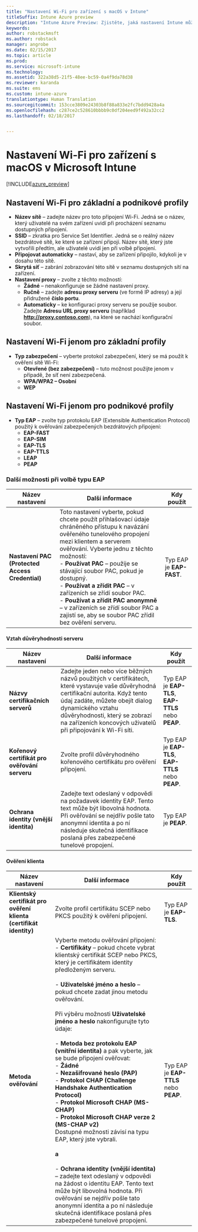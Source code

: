 ```yaml
---
title: "Nastavení Wi-Fi pro zařízení s macOS v Intune"
titleSuffix: Intune Azure preview
description: "Intune Azure Preview: Zjistěte, jaká nastavení Intune můžete použít ke konfiguraci připojení Wi-Fi na zařízeních s macOS."
keywords: 
author: robstackmsft
ms.author: robstack
manager: angrobe
ms.date: 02/15/2017
ms.topic: article
ms.prod: 
ms.service: microsoft-intune
ms.technology: 
ms.assetid: 322a38d5-21f5-48ee-bc59-0a4f9da78d38
ms.reviewer: karanda
ms.suite: ems
ms.custom: intune-azure
translationtype: Human Translation
ms.sourcegitcommit: 153cce3809e24303b8f88a833e2fc7bdd9428a4a
ms.openlocfilehash: c287ce2c528610bbbb9c0df204eed9f492a32cc2
ms.lasthandoff: 02/18/2017


---
```


# <a name="wi-fi-settings-for-macos-devices-in-microsoft-intune"></a>Nastavení Wi-Fi pro zařízení s macOS v Microsoft Intune

[!INCLUDE[azure_preview](../includes/azure_preview.md)]

## <a name="wi-fi-settings-for-basic-and-enterprise-profiles"></a>Nastavení Wi-Fi pro základní a podnikové profily

- **Název sítě** – zadejte název pro toto připojení Wi-Fi. Jedná se o název, který uživatelé na svém zařízení uvidí při procházení seznamu dostupných připojení.
- **SSID** – zkratka pro Service Set Identifier. Jedná se o reálný název bezdrátové sítě, ke které se zařízení připojí. Název sítě, který jste vytvořili předtím, ale uživatelé uvidí jen při volbě připojení.
- **Připojovat automaticky** – nastaví, aby se zařízení připojilo, kdykoli je v dosahu této sítě.
- **Skrytá síť** – zabrání zobrazování této sítě v seznamu dostupných sítí na zařízení.
- **Nastavení proxy** – zvolte z těchto možností:
    - **Žádné** – nenakonfiguruje se žádné nastavení proxy.
    - **Ručně** – zadejte **adresu proxy serveru** (ve formě IP adresy) a její přidružené **číslo portu**.
    - **Automaticky** – ke konfiguraci proxy serveru se použije soubor. Zadejte **Adresu URL proxy serveru** (například **http://proxy.contoso.com**), na které se nachází konfigurační soubor.

## <a name="wi-fi-settings-for-basic-profiles-only"></a>Nastavení Wi-Fi jenom pro základní profily

- **Typ zabezpečení** – vyberte protokol zabezpečení, který se má použít k ověření sítě Wi-Fi:
    - **Otevřené (bez zabezpečení)** – tuto možnost použijte jenom v případě, že síť není zabezpečená.
    - **WPA/WPA2 – Osobní**
    - **WEP**

## <a name="wi-fi-settings-for-enterprise-profiles-only"></a>Nastavení Wi-Fi jenom pro podnikové profily

- **Typ EAP** – zvolte typ protokolu EAP (Extensible Authentication Protocol) použitý k ověřování zabezpečených bezdrátových připojení:
    - **EAP-FAST**
    - **EAP-SIM**
    - **EAP-TLS**
    - **EAP-TTLS**
    - **LEAP**
    - **PEAP**

### <a name="further-options-when-you-choose-an-eap-type"></a>Další možnosti při volbě typu EAP


|Název nastavení|Další informace|Kdy použít|
|--------------|-------------|----------|
|**Nastavení PAC (Protected Access Credential)**|Toto nastavení vyberte, pokud chcete použít přihlašovací údaje chráněného přístupu k navázání ověřeného tunelového propojení mezi klientem a serverem ověřování. Vyberte jednu z těchto možností:<br>- **Používat PAC** – použije se stávající soubor PAC, pokud je dostupný.<br>- **Používat a zřídit PAC** – v zařízeních se zřídí soubor PAC.<br>- **Používat a zřídit PAC anonymně** – v zařízeních se zřídí soubor PAC a zajistí se, aby se soubor PAC zřídil bez ověření serveru.|Typ EAP je **EAP-FAST**.|

#### <a name="server-trust"></a>Vztah důvěryhodnosti serveru


|Název nastavení|Další informace|Kdy použít|
|--------------|-------------|----------|
|**Názvy certifikačních serverů**|Zadejte jeden nebo více běžných názvů použitých v certifikátech, které vystavuje vaše důvěryhodná certifikační autorita. Když tento údaj zadáte, můžete obejít dialog dynamického vztahu důvěryhodnosti, který se zobrazí na zařízeních koncových uživatelů při připojování k Wi-Fi síti.|Typ EAP je **EAP-TLS**, **EAP-TTLS** nebo **PEAP**.|
|**Kořenový certifikát pro ověřování serveru**|Zvolte profil důvěryhodného kořenového certifikátu pro ověření připojení. |Typ EAP je **EAP-TLS**, **EAP-TTLS** nebo **PEAP**.|
|**Ochrana identity (vnější identita)**|Zadejte text odeslaný v odpovědi na požadavek identity EAP. Tento text může být libovolná hodnota. Při ověřování se nejdřív pošle tato anonymní identita a po ní následuje skutečná identifikace poslaná přes zabezpečené tunelové propojení.|Typ EAP je **PEAP**.|


#### <a name="client-authentication"></a>Ověření klienta


|Název nastavení|Další informace|Kdy použít|
|--------------|-------------|----------|
|**Klientský certifikát pro ověření klienta (certifikát identity)**|Zvolte profil certifikátu SCEP nebo PKCS použitý k ověření připojení.|Typ EAP je **EAP-TLS**.|
|**Metoda ověřování**|Vyberte metodu ověřování připojení:<br>- **Certifikáty** – pokud chcete vybrat klientský certifikát SCEP nebo PKCS, který je certifikátem identity předloženým serveru.<br><br>- **Uživatelské jméno a heslo** – pokud chcete zadat jinou metodu ověřování. <br><br>Při výběru možnosti **Uživatelské jméno a heslo** nakonfigurujte tyto údaje:<br><br>-  **Metoda bez protokolu EAP (vnitřní identita)** a pak vyberte, jak se bude připojení ověřovat:<br>- **Žádné**<br>- **Nezašifrované heslo (PAP)**<br>- **Protokol CHAP (Challenge Handshake Authentication Protocol)**<br>- **Protokol Microsoft CHAP (MS-CHAP)**<br>- **Protokol Microsoft CHAP verze 2 (MS-CHAP v2)**<br>Dostupné možnosti závisí na typu EAP, který jste vybrali.<br><br>**a**<br><br>- **Ochrana identity (vnější identita)** – zadejte text odeslaný v odpovědi na žádost o identitu EAP. Tento text může být libovolná hodnota. Při ověřování se nejdřív pošle tato anonymní identita a po ní následuje skutečná identifikace poslaná přes zabezpečené tunelové propojení.|Typ EAP je **EAP-TTLS** nebo **PEAP**.|

